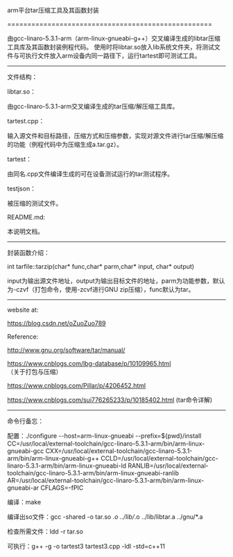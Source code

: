 arm平台tar压缩工具及其函数封装

===================================================

由gcc-linaro-5.3.1-arm（arm-linux-gnueabi-g++）交叉编译生成的libtar压缩工具库及其函数封装例程代码。
使用时将libtar.so放入lib系统文件夹，将测试文件与可执行文件放入arm设备内同一路径下，运行tartest即可测试工具。

------------------------------

文件结构：

libtar.so：

由gcc-linaro-5.3.1-arm交叉编译生成的tar压缩/解压缩工具库。

tartest.cpp：

输入源文件和目标路径，压缩方式和压缩参数，实现对源文件进行tar压缩/解压缩的功能（例程代码中为压缩生成a.tar.gz）。

tartest：

由同名.cpp文件编译生成的可在设备测试运行的tar测试程序。

testjson：

被压缩的测试文件。

README.md:

本说明文档。

------------------------------

封装函数介绍：

int tarfile::tarzip(char* func,char* parm,char* input, char* output)

input为输出源文件地址，output为输出目标文件的地址，parm为功能参数，默认为-czvf（打包命令，使用-zcvf进行GNU zip压缩），func默认为tar。

-----------------------------

website at:

https://blog.csdn.net/oZuoZuo789


Reference:

http://www.gnu.org/software/tar/manual/

https://www.cnblogs.com/lbg-database/p/10109965.html （关于打包与压缩）

https://www.cnblogs.com/Pillar/p/4206452.html

https://www.cnblogs.com/sui776265233/p/10185402.html (tar命令详解)

-----------------------------

命令行备忘：

配置：./configure --host=arm-linux-gnueabi --prefix=${pwd}/install CC=/usr/local/external-toolchain/gcc-linaro-5.3.1-arm/bin/arm-linux-gnueabi-gcc CXX=/usr/local/external-toolchain/gcc-linaro-5.3.1-arm/bin/arm-linux-gnueabi-g++ CCLD=/usr/local/external-toolchain/gcc-linaro-5.3.1-arm/bin/arm-linux-gnueabi-ld RANLIB=/usr/local/external-toolchain/gcc-linaro-5.3.1-arm/bin/arm-linux-gnueabi-ranlib AR=/usr/local/external-toolchain/gcc-linaro-5.3.1-arm/bin/arm-linux-gnueabi-ar CFLAGS=-fPIC

编译：make

编译出so文件：gcc -shared -o tar.so *.o ../lib/*.o ../lib/libtar.a ../gnu/*.a

检查所需文件：ldd -r tar.so

可执行：g++ -g -o tartest3 tartest3.cpp -ldl -std=c++11 

